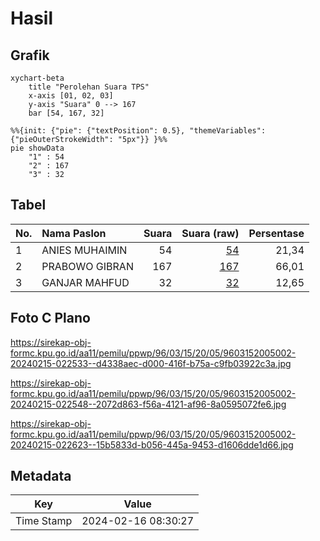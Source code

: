 # Hasil

## Grafik

```mermaid
xychart-beta
    title "Perolehan Suara TPS"
    x-axis [01, 02, 03]
    y-axis "Suara" 0 --> 167
    bar [54, 167, 32]
```

```mermaid
%%{init: {"pie": {"textPosition": 0.5}, "themeVariables": {"pieOuterStrokeWidth": "5px"}} }%%
pie showData
    "1" : 54
    "2" : 167
    "3" : 32
```

## Tabel

| No. | Nama Paslon    | Suara | Suara (raw) | Persentase |
|:--- |:-------------- | -----:| -----------:| ----------:|
| 1   | ANIES MUHAIMIN | 54    | [54][p-1]   | 21,34      |
| 2   | PRABOWO GIBRAN | 167   | [167][p-2]  | 66,01      |
| 3   | GANJAR MAHFUD  | 32    | [32][p-3]   | 12,65      |


[p-1]: https://github.com/gigit-pemilu/pemilu-2024-96-papua-barat-daya/blob/main/pilpres/hitung-suara/sub/96-papua-barat-daya/sub/03-raja-ampat/sub/15-waigeo-barat-kepulauan/sub/2005-gag/sub/002-tps/sub/paslon-1.txt
[p-2]: https://github.com/gigit-pemilu/pemilu-2024-96-papua-barat-daya/blob/main/pilpres/hitung-suara/sub/96-papua-barat-daya/sub/03-raja-ampat/sub/15-waigeo-barat-kepulauan/sub/2005-gag/sub/002-tps/sub/paslon-2.txt
[p-3]: https://github.com/gigit-pemilu/pemilu-2024-96-papua-barat-daya/blob/main/pilpres/hitung-suara/sub/96-papua-barat-daya/sub/03-raja-ampat/sub/15-waigeo-barat-kepulauan/sub/2005-gag/sub/002-tps/sub/paslon-3.txt

## Foto C Plano

https://sirekap-obj-formc.kpu.go.id/aa11/pemilu/ppwp/96/03/15/20/05/9603152005002-20240215-022533--d4338aec-d000-416f-b75a-c9fb03922c3a.jpg

https://sirekap-obj-formc.kpu.go.id/aa11/pemilu/ppwp/96/03/15/20/05/9603152005002-20240215-022548--2072d863-f56a-4121-af96-8a0595072fe6.jpg

https://sirekap-obj-formc.kpu.go.id/aa11/pemilu/ppwp/96/03/15/20/05/9603152005002-20240215-022623--15b5833d-b056-445a-9453-d1606dde1d66.jpg


## Metadata

| Key        | Value               |
| ---------- | ------------------- |
| Time Stamp | 2024-02-16 08:30:27 |



